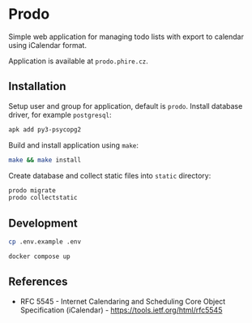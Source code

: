 # Prodo
Simple web application for managing todo lists with export to calendar using
iCalendar format.

Application is available at `prodo.phire.cz`.

## Installation
Setup user and group for application, default is `prodo`.
Install database driver, for example `postgresql`:
```bash
apk add py3-psycopg2
```

Build and install application using `make`:
```bash
make && make install
```

Create database and collect static files into `static` directory:
```bash
prodo migrate
prodo collectstatic
```

## Development
```bash
cp .env.example .env
```

```bash
docker compose up
```

## References
- RFC 5545 - Internet Calendaring and Scheduling Core Object Specification (iCalendar) - https://tools.ietf.org/html/rfc5545
